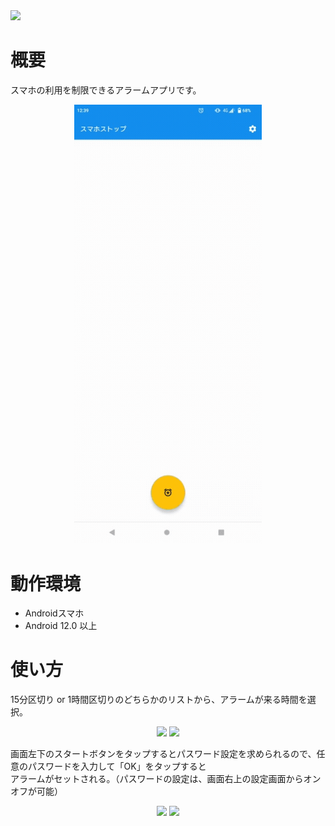 <img src="https://user-images.githubusercontent.com/66397379/211480194-a7c9d2d1-5aa3-42cf-b22d-a55df5b02c24.png">

# 概要
スマホの利用を制限できるアラームアプリです。
<p align="center">
  <kbd><img src="https://github.com/s20019/ApplicationController/blob/master/smasto.gif" width="300"></kbd>
</p>

# 動作環境
- Androidスマホ
- Android 12.0 以上

# 使い方
15分区切り or 1時間区切りのどちらかのリストから、アラームが来る時間を選択。
<p align="center">
  <kbd><img src="https://user-images.githubusercontent.com/66397379/211485681-4f451a93-65ed-469e-9bdd-3454bd71fe3d.png" width="300"></kbd>
  <kbd><img src="https://user-images.githubusercontent.com/66397379/211486440-77a0a392-21a3-42f2-9204-3da116525bb4.png" width="300"></kbd>
</p>

画面左下のスタートボタンをタップするとパスワード設定を求められるので、任意のパスワードを入力して「OK」をタップすると  
アラームがセットされる。（パスワードの設定は、画面右上の設定画面からオンオフが可能）
<p align="center">
  <kbd><img src="https://user-images.githubusercontent.com/66397379/211488364-828ddb0a-dc1f-4522-a1f7-76ab55484f3b.png" width="300"></kbd>
  <kbd><img src="https://user-images.githubusercontent.com/66397379/211489018-bfe17123-58fb-445b-86fd-ff0ba0e62fec.png" width="300"></kbd>
</p>
